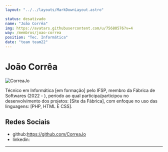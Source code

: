 ```yaml
---
layout: "../../layouts/MarkDownLayout.astro"

status: desativado
name: "João Corrêa"
img: https://avatars.githubusercontent.com/u/75680576?v=4
way: /membros/joao-correa
position: "Tec. Informática"
date: "team team22"
---
```


# João Corrêa

![CorreaJo](https://avatars.githubusercontent.com/u/75680576?v=4)

Técnico em Informática [em formação] pelo IFSP, membro da Fábrica de Softwares (2022 - ), período ao qual participa/participou no desenvolvimento dos projetos: [Site da Fábrica], com enfoque no uso das linguagens: [PHP, HTML E CSS].

## Redes Sociais
- github:https://github.com/CorreaJo
- linkedin:
***

<!--## Perfil

## Evolução-->